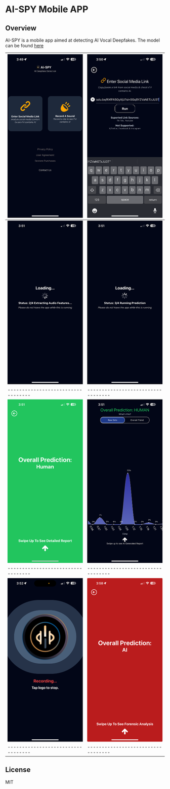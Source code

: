 # AI-SPY Mobile APP

## Overview 
AI-SPY is a mobile app aimed at detecting AI Vocal Deepfakes. The model can be found [here](https://github.com/ibiggy9/Ai-SPY-Deepfake-Detection-Model)

| !['Main Menu'](/assets/IMG_1370.PNG) | !['Main Menu'](/assets/IMG_1371.PNG)  |
|----------------------------------|----------------------------------|
| !['Main Menu'](/assets/IMG_1373.PNG)  | !['Main Menu'](/assets/IMG_1374.PNG)  |
|----------------------------------|----------------------------------|
| !['Main Menu'](/assets/IMG_1375.PNG)  | !['Main Menu'](/assets/IMG_1376.PNG)  |
|----------------------------------|----------------------------------|
| !['Main Menu'](/assets/IMG_1378.PNG)  | !['Main Menu'](/assets/ai.jpeg) 
|----------------------------------|----------------------------------|



## License 
MIT 
